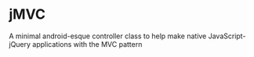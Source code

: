 # jMVC
A minimal android-esque controller class to help make native JavaScript-jQuery
applications with the MVC pattern
